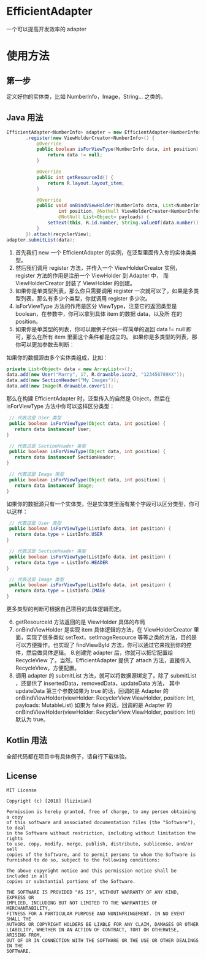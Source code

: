# EfficientAdapter
一个可以提高开发效率的 adapter

# 使用方法

## 第一步
定义好你的实体类，比如 NumberInfo，Image，String... 之类的。

## Java 用法
```java
EfficientAdapter<NumberInfo> adapter = new EfficientAdapter<NumberInfo>()
       .register(new ViewHolderCreator<NumberInfo>() {
           @Override
           public boolean isForViewType(NumberInfo data, int position) {
               return data != null;
           }

           @Override
           public int getResourceId() {
               return R.layout.layout_item;
           }

           @Override
           public void onBindViewHolder(NumberInfo data, List<NumberInfo> items,
                   int position, @NotNull ViewHolderCreator<NumberInfo> holder,
                   @NotNull List<Object> payloads) {
               setText(this, R.id.number, String.valueOf(data.number));
           }
       }).attach(recyclerView);
adapter.submitList(data);
```

1. 首先我们 new 一个 EfficientAdapter 的实例，在泛型里面传入你的实体类类型。
2. 然后我们调用 register 方法，并传入一个 ViewHolderCreator 实例，register 方法的作用是注册一个 ViewHolder 到 Adapter 中，
而 ViewHolderCreator 封装了 ViewHolder 的创建。
3. 如果你是单类型列表，那么你只需要调用 register 一次就可以了，如果是多类型列表，那么有多少个类型，你就调用 register 多少次。
4. isForViewType 方法的作用是区分 ViewType，注意它的返回类型是 boolean，在参数中，你可以拿到具体 item 的数据 data，以及所
在的 position。
5. 如果你是单类型的列表，你可以跟例子代码一样简单的返回 data != null 即可，那么在所有 item 里面这个条件都是成立的。
如果你是多类型的列表，那你可以更加参数去判断：

如果你的数据源由多个实体类组成，比如：
```java
private List<Object> data = new ArrayList<>();
data.add(new User("Marry", 17, R.drawable.icon2, "123456789XX"));
data.add(new SectionHeader("My Images"));
data.add(new Image(R.drawable.cover1));
```

那么在构建 EfficientAdapter 时，泛型传入的自然是 Object，然后在 isForViewType 方法中你可以这样区分类型：
```java
 // 代表这是 User 类型
 public boolean isForViewType(Object data, int position) {
   return data instanceof User;
}

 // 代表这是 SectionHeader 类型
 public boolean isForViewType(Object data, int position) {
   return data instanceof SectionHeader;
}

 // 代表这是 Image 类型
 public boolean isForViewType(Object data, int position) {
   return data instanceof Image;
}
```

如果你的数据源只有一个实体类，但是实体类里面有某个字段可以区分类型，你可以这样：
```java
 // 代表这是 User 类型
 public boolean isForViewType(ListInfo data, int position) {
   return data.type = ListInfo.USER
}

 // 代表这是 SectionHeader 类型
 public boolean isForViewType(ListInfo data, int position) {
   return data.type = ListInfo.HEADER
}

 // 代表这是 Image 类型
 public boolean isForViewType(ListInfo data, int position) {
   return data.type = ListInfo.IMAGE
}
```
更多类型的判断可根据自己项目的具体逻辑而定。

6. getResourceId 方法返回的是 ViewHolder 具体的布局
7. onBindViewHolder 是实现 item 具体逻辑的方法，在 ViewHolderCreator 里面，实现了很多类似 setText，setImageResource
等等之类的方法，目的是可以方便操作。也实现了 findViewById 方法，你可以通过它来找到你的控件，然后做具体逻辑。
8.创建完 adapter 后，你就可以把它配置给 RecycleView 了。当然，EfficientAdapter 提供了 attach 方法，直接传入 RecycleView，方便配置。
9. 调用 adapter 的 submitList 方法，就可以将数据源绑定了。除了 submitList ，还提供了 insertedData，removedData，updateData 方法，
其中 updateData 第三个参数如果为 true 的话，回调的是 Adapter 的
onBindViewHolder(viewHolder: RecyclerView.ViewHolder, position: Int, payloads: MutableList<Any>)
如果为 false 的话，回调的是 Adapter 的
onBindViewHolder(viewHolder: RecyclerView.ViewHolder, position: Int)
默认为 true。


## Kotlin 用法









全部代码都在项目中有具体例子，请自行下载体验。


## License

```
MIT License

Copyright (c) [2018] [lizixian]

Permission is hereby granted, free of charge, to any person obtaining a copy
of this software and associated documentation files (the "Software"), to deal
in the Software without restriction, including without limitation the rights
to use, copy, modify, merge, publish, distribute, sublicense, and/or sell
copies of the Software, and to permit persons to whom the Software is
furnished to do so, subject to the following conditions:

The above copyright notice and this permission notice shall be included in all
copies or substantial portions of the Software.

THE SOFTWARE IS PROVIDED "AS IS", WITHOUT WARRANTY OF ANY KIND, EXPRESS OR
IMPLIED, INCLUDING BUT NOT LIMITED TO THE WARRANTIES OF MERCHANTABILITY,
FITNESS FOR A PARTICULAR PURPOSE AND NONINFRINGEMENT. IN NO EVENT SHALL THE
AUTHORS OR COPYRIGHT HOLDERS BE LIABLE FOR ANY CLAIM, DAMAGES OR OTHER
LIABILITY, WHETHER IN AN ACTION OF CONTRACT, TORT OR OTHERWISE, ARISING FROM,
OUT OF OR IN CONNECTION WITH THE SOFTWARE OR THE USE OR OTHER DEALINGS IN THE
SOFTWARE.
```

